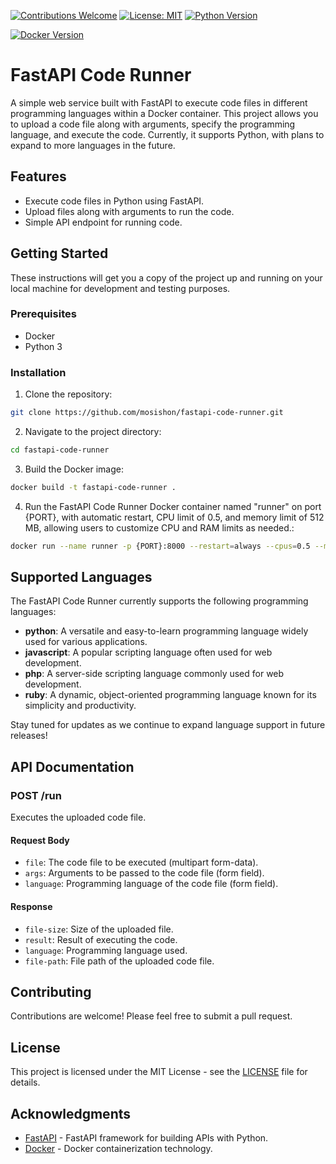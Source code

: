 [![Contributions Welcome](https://img.shields.io/badge/contributions-welcome-brightgreen.svg)](CONTRIBUTING.md)
[![License: MIT](https://img.shields.io/badge/License-MIT-yellow.svg)](LICENSE)
[![Python Version](https://img.shields.io/badge/python-3670A0?style=for-the-badge&logo=python&logoColor=ffdd54)](https://www.python.org/downloads/)

[![Docker Version](https://img.shields.io/badge/docker-latest-blue.svg)](https://www.docker.com/get-started)

# FastAPI Code Runner

A simple web service built with FastAPI to execute code files in different programming languages within a Docker container. This project allows you to upload a code file along with arguments, specify the programming language, and execute the code. Currently, it supports Python, with plans to expand to more languages in the future.

## Features

- Execute code files in Python using FastAPI.
- Upload files along with arguments to run the code.
- Simple API endpoint for running code.

## Getting Started

These instructions will get you a copy of the project up and running on your local machine for development and testing purposes.

### Prerequisites

- Docker
- Python 3

### Installation

1. Clone the repository:

```bash
git clone https://github.com/mosishon/fastapi-code-runner.git
```

2. Navigate to the project directory:
```bash
cd fastapi-code-runner
```
3. Build the Docker image:
```bash
docker build -t fastapi-code-runner .
```
4. Run the FastAPI Code Runner Docker container named "runner" on port {PORT}, with automatic restart, CPU limit of 0.5, and memory limit of 512 MB, allowing users to customize CPU and RAM limits as needed.:
```bash
docker run --name runner -p {PORT}:8000 --restart=always --cpus=0.5 --memory="512m" -d fastapi-code-runner
```

## Supported Languages

The FastAPI Code Runner currently supports the following programming languages:

- **python**: A versatile and easy-to-learn programming language widely used for various applications.
- **javascript**: A popular scripting language often used for web development.
- **php**: A server-side scripting language commonly used for web development.
- **ruby**: A dynamic, object-oriented programming language known for its simplicity and productivity.

Stay tuned for updates as we continue to expand language support in future releases!

## API Documentation
### POST /run

Executes the uploaded code file.

#### Request Body

- `file`: The code file to be executed (multipart form-data).
- `args`: Arguments to be passed to the code file (form field).
- `language`: Programming language of the code file (form field).

#### Response

- `file-size`: Size of the uploaded file.
- `result`: Result of executing the code.
- `language`: Programming language used.
- `file-path`: File path of the uploaded code file.


## Contributing

Contributions are welcome! Please feel free to submit a pull request.

## License

This project is licensed under the MIT License - see the [LICENSE](LICENSE) file for details.

## Acknowledgments

- [FastAPI](https://fastapi.tiangolo.com/) - FastAPI framework for building APIs with Python.
- [Docker](https://www.docker.com/) - Docker containerization technology.

